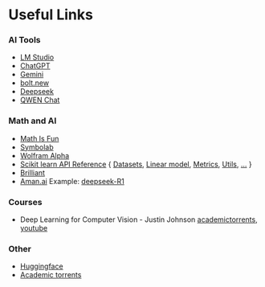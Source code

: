 # Useful Links

### AI Tools

- [LM Studio](https://lmstudio.ai/)
- [ChatGPT](https://chatgpt.com/)
- [Gemini](https://gemini.google.com/)
- [bolt.new](https://bolt.new/)
- [Deepseek](https://chat.deepseek.com/)
- [QWEN Chat](https://chat.qwenlm.ai/)

### Math and AI

- [Math Is Fun](https://www.mathsisfun.com)
- [Symbolab](https://www.symbolab.com)
- [Wolfram Alpha](https://www.wolframalpha.com)
- [Scikit learn API Reference](https://scikit-learn.org/stable/api/index.html) {
  [Datasets](https://scikit-learn.org/stable/api/sklearn.datasets.html),
  [Linear model](https://scikit-learn.org/stable/api/sklearn.linear_model.html),
  [Metrics](https://scikit-learn.org/stable/api/sklearn.metrics.html),
  [Utils](https://scikit-learn.org/stable/api/sklearn.utils.html),
  [ ...](https://scikit-learn.org/stable/api/index.html)
  }
- [Brilliant](https://brilliant.org/)
- [Aman.ai](https://aman.ai/) Example: [deepseek-R1](https://aman.ai/primers/ai/deepseek-R1/)

### Courses

- Deep Learning for Computer Vision - Justin Johnson [academictorrents](https://academictorrents.com/details/b0be621d1089525c26fd7325fe77fee2294cc1ab), [youtube](https://www.youtube.com/playlist?list=PL5-TkQAfAZFbzxjBHtzdVCWE0Zbhomg7r)

### Other

- [Huggingface](https://huggingface.co/)
- [Academic torrents](https://academictorrents.com)
